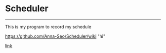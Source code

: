 # Scheduler
---
This is my program to record my schedule

https://github.com/Anna-Seo/Scheduler/wiki "hi"

<a href="[url](https://github.com/Anna-Seo/Scheduler/wiki)">link</a>

